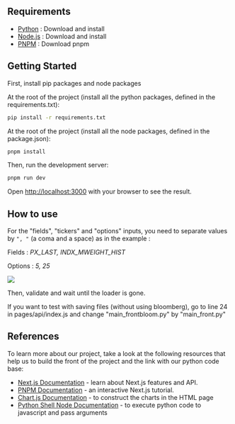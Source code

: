 ## Requirements

- [Python](https://www.python.org/downloads/) : Download and install
- [Node.js](https://nodejs.org/en) : Download and install
- [PNPM](https://pnpm.io/fr/installation) : Download pnpm

## Getting Started

First, install pip packages and node packages

At the root of the project (install all the python packages, defined in the requirements.txt):

```bash
pip install -r requirements.txt
```

At the root of the project (install all the node packages, defined in the package.json):

```bash
pnpm install
```

Then, run the development server:

```bash
pnpm run dev
```

Open [http://localhost:3000](http://localhost:3000) with your browser to see the result.

## How to use

For the "fields", "tickers" and "options" inputs, you need to separate values by `", "` (a coma and a space) as in the example :

Fields : _PX_LAST, INDX_MWEIGHT_HIST_

Options : _5, 25_

![](./Résultats/Input_HTML.png)

Then, validate and wait until the loader is gone.

If you want to test with saving files (without using bloomberg), go to line 24 in pages/api/index.js and change "main_frontbloom.py" by "main_front.py"

## References

To learn more about our project, take a look at the following resources that help us to build the front of the project and the link with our python code base:

- [Next.js Documentation](https://nextjs.org/docs) - learn about Next.js features and API.
- [PNPM Documentation](https://pnpm.io/) - an interactive Next.js tutorial.
- [Chart.js Documentation](https://react-chartjs-2.js.org/) - to construct the charts in the HTML page
- [Python Shell Node Documentation](https://www.npmjs.com/package/python-shell) - to execute python code to javascript and pass arguments
